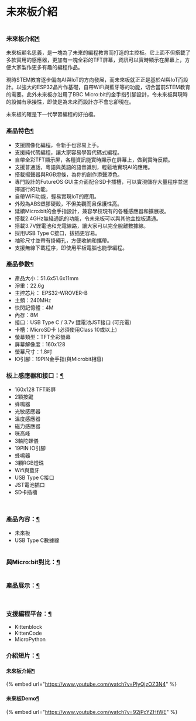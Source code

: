 # 未來板介紹

<figure><img src="https://kittenbothk.readthedocs.io/en/latest/_images/futureboard_blue.jpg" alt=""><figcaption></figcaption></figure>

### 未來板介紹[¶](broken-reference)

未來板顧名思義，是一塊為了未來的編程教育而打造的主控板。它上面不但搭載了多款實用的感應器，更加有一塊全彩的TFT屏幕，資訊可以實時顯示在屏幕上，方便大家製作更多有趣的編程作品。

現時STEM教育逐步偏向AI與IoT的方向發展，而未來板就正正是基於AI與IoT而設計。以強大的ESP32晶片作基礎，自帶WiFi與藍牙等的功能，切合當前STEM教育的需要。此外未來板亦沿用了BBC Micro:bit的金手指引腳設計，令未來板與現時的設備有承接性，即使是為未來而設計亦不會忘卻現在。

未來板的確是下一代學習編程的好拍檔。

### 產品特色[¶](broken-reference)

* 支援圖像化編程，令新手也容易上手。
* 支援純代碼編程，讓大家容易學習代碼式編程。
* 自帶全彩TFT顯示屏，各種資訊能實時顯示在屏幕上，做到實時反饋。
* 支援普通話，粵語與英語的語音識別，輕鬆地實現AI的應用。
* 搭載揚聲器與RGB燈條，為你的創作添聲添色。
* 專門設計的FutureOS GUI主介面配合SD卡插槽，可以實現儲存大量程序並選擇運行的功能。
* 自帶WiFi功能，輕易實現IoT的應用。
* 外殼為ABS塑膠硬殼，不但美觀而且保護性高。
* 延續Micro:bit的金手指設計，兼容學校現有的各種感應器和擴展板。
* 搭載2.4GHz無綫通訊的功能，令未來板可以與其他主控板溝通。
* 搭載3.7V鋰電池和充電線路，讓大家可以完全脫離數據線。
* 採用USB Type C接口，拔插更容易。
* 袖珍尺寸並帶有掛繩孔，方便收納和攜帶。
* 支援無線下載程序，即使用平板電腦也能學編程。

### 產品參數[¶](broken-reference)

* 產品大小：51.6x51.6x11mm
* 淨重：22.6g
* 主控芯片： EPS32-WROVER-B
* 主頻：240MHz
* 快閃記憶體：4M
* 內存：8M
* 接口：USB Type C / 3.7v 鋰電池JST接口 (可充電)
* 卡槽：MicroSD卡 (必須使用Class 10或以上)
* 螢幕類型：TFT全彩螢幕
* 屏幕解像度：160x128
* 螢幕尺寸：1.8吋
* IO引腳：19PIN金手指(與Microbit相容)

### 板上感應器和接口：[¶](broken-reference)

* 160x128 TFT彩屏
* 2顆按鍵
* 蜂鳴器
* 光敏感應器
* 溫度感應器
* 磁力感應器
* 咪高峰
* 3軸陀螺儀
* 19PIN IO引腳
* 蜂鳴器
* 3顆RGB燈珠
* Wifi與藍牙
* USB Type C接口
* JST電池插口
* SD卡插槽

<figure><img src="https://kittenbothk.readthedocs.io/en/latest/_images/resources.png" alt=""><figcaption></figcaption></figure>

<figure><img src="https://kittenbothk.readthedocs.io/en/latest/_images/futureboard_robotbit.png" alt=""><figcaption></figcaption></figure>

### 產品內容：[¶](broken-reference)

* 未來板
* USB Type C數據線

<figure><img src="https://kittenbothk.readthedocs.io/en/latest/_images/contents1.jpg" alt=""><figcaption></figcaption></figure>

### 與Micro:bit對比：[¶](broken-reference)

<figure><img src="https://kittenbothk.readthedocs.io/en/latest/_images/versus.png" alt=""><figcaption></figcaption></figure>

### 產品展示：[¶](broken-reference)

<figure><img src="https://kittenbothk.readthedocs.io/en/latest/_images/front1.jpg" alt=""><figcaption></figcaption></figure>

<figure><img src="https://kittenbothk.readthedocs.io/en/latest/_images/back1.jpg" alt=""><figcaption></figcaption></figure>

### 支援編程平台：[¶](broken-reference)

* Kittenblock
* KittenCode
* MicroPython

### 介紹短片：[¶](broken-reference)

#### 未來板介紹[¶](broken-reference)

{% embed url="https://www.youtube.com/watch?v=PlyQjzOZ3N4" %}

#### 未來板Demo[¶](broken-reference)

{% embed url="https://www.youtube.com/watch?v=92jPcYZHtWE" %}



